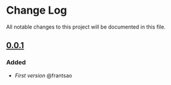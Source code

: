 # Change Log
All notable changes to this project will be documented in this file.


## [0.0.1](https://github.com/frantsao/tortilla2teams/tree/0.0.1)
### Added
- *First version* @frantsao
